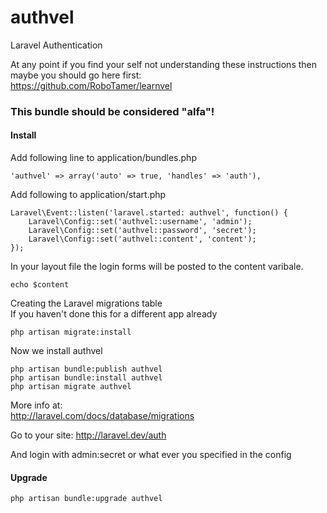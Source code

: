 authvel
=======

Laravel Authentication

At any point if you find your self not understanding these instructions then maybe you should go here first:   
https://github.com/RoboTamer/learnvel

### This bundle should be considered "alfa"!

#### Install

Add following line to application/bundles.php

    'authvel' => array('auto' => true, 'handles' => 'auth'),


Add following to application/start.php    

    Laravel\Event::listen('laravel.started: authvel', function() {
        Laravel\Config::set('authvel::username', 'admin');
        Laravel\Config::set('authvel::password', 'secret');
        Laravel\Config::set('authvel::content', 'content');
    });

In your layout file the login forms will be posted to the content varibale.

    echo $content

Creating the Laravel migrations table  
If you haven't done this for a different app already  

    php artisan migrate:install


Now we install authvel

    php artisan bundle:publish authvel
    php artisan bundle:install authvel
    php artisan migrate authvel

More info at:  
http://laravel.com/docs/database/migrations



Go to your site:
    http://laravel.dev/auth  

And login with admin:secret or what ever you specified in the config 


#### Upgrade

    php artisan bundle:upgrade authvel
    
